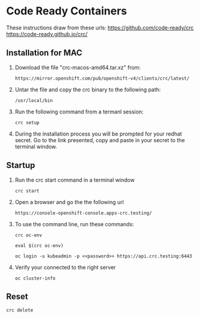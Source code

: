 # Code Ready Containers
These instructions draw from these urls:
https://github.com/code-ready/crc
https://code-ready.github.io/crc/

## Installation for MAC
1. Download the file "crc-macos-amd64.tar.xz" from:
   ```
   https://mirror.openshift.com/pub/openshift-v4/clients/crc/latest/
   ```

2. Untar the file and copy the crc binary to the following path:
    ```
    /usr/local/bin
    ```
3. Run the following command from a termanl session:
    ```
    crc setup
    ```
4. During the installation process you will be prompted for your redhat secret.  Go to the link presented, copy and paste in your secret to the terminal window.


## Startup
1. Run the crc start command in a terminal window
    ```
    crc start
    ```
2. Open a browser and go the the following url
    ```
    https://console-openshift-console.apps-crc.testing/
    ```
3. To use the command line, run these commands: 
    ```
    crc oc-env
    ```
    ```
    eval $(crc oc-env)
    ```
    ```
    oc login -u kubeadmin -p <<password>> https://api.crc.testing:6443
4. Verify your connected to the right server
    ```
    oc cluster-info
    ```
## Reset
```
crc delete
```
